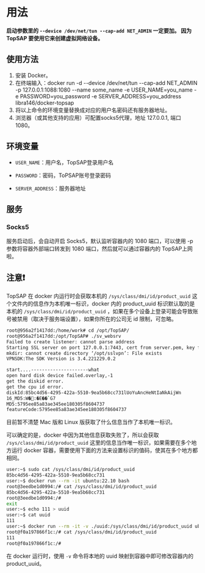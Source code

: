 # 用法

**启动参数里的 `--device /dev/net/tun --cap-add NET_ADMIN` 一定要加。 因为 TopSAP 要使用它来创建虚拟网络设备。**

## 使用方法

1. 安装 Docker。
2. 在终端输入：docker run -d --device /dev/net/tun --cap-add NET_ADMIN -p 127.0.0.1:1088:1080 --name some_name -e USER_NAME=you_name -e PASSWORD=you_password -e SERVER_ADDRESS=you_address libra146/docker-topsap
3. 将以上命令的环境变量替换成对应的用户名密码还有服务器地址。
4. 浏览器（或其他支持的应用）可配置socks5代理，地址 127.0.0.1, 端口 1080。

## 环境变量

- `USER_NAME`：用户名，TopSAP登录用户名

- `PASSWORD`：密码，ToPSAP账号登录密码

- `SERVER_ADDRESS`：服务器地址

## 服务

### Socks5

服务启动后，会自动开启 Socks5，默认监听容器内的 1080 端口，可以使用 -p 参数将容器外部端口转发到 1080 端口，然后就可以通过容器内的 TopSAP上网啦。

## 注意❗️

TopSAP 在 docker 内运行时会获取本机的 `/sys/class/dmi/id/product_uuid` 这个文件内的信息作为本机唯一标识，docker 内的 product_uuid 标识默认取的是本机的 `/sys/class/dmi/id/product_uuid` ，如果在多个设备上登录可能会导致账号被禁用（取决于服务端设置），如果你所在的公司无 id 限制，可忽略。

```bash
root@956a2f1417dd:/home/work# cd /opt/TopSAP/
root@956a2f1417dd:/opt/TopSAP# ./sv_websrv 
Failed to create listener: cannot parse address
Starting SSL server on port 127.0.0.1:7443, cert from server.pem, key from server.key
mkdir: cannot create directory ‘/opt/sslvpn’: File exists
VPNSDK:The SDK Version is 3.4.221229.0.2

start....---------------------what
open hard disk device failed.overlay,-1
get the diskid error.
get the cpu id error.
diskId:85bc4d56-4295-422a-5510-9ea5b68cc731lUoYuAncHeNtIaNkAijWn
16_MD5:W�:�E��`G7
MD5:5795ee85a83ae345ee180305f8604737
featureCode:5795ee85a83ae345ee180305f8604737
```

目前暂不清楚 Mac 版和 Linux 版获取了什么信息当作了本机唯一标识。

可以确定的是，docker 中因为其他信息获取失败了，所以会获取  `/sys/class/dmi/id/product_uuid` 这里的信息当作唯一标识，如果需要在多个地方运行 docker 容器，需要使用下面的方法来设置标识的值码，使其在多个地方都相同。

```bash
user:~$ sudo cat /sys/class/dmi/id/product_uuid 
85bc4d56-4295-422a-5510-9ea5b68cc731
user:~$ docker run --rm -it ubuntu:22.10 bash
root@3eedbe1d0994:/# cat /sys/class/dmi/id/product_uuid 
85bc4d56-4295-422a-5510-9ea5b68cc731
root@3eedbe1d0994:/# 
exit
user:~$ echo 111 > uuid
user:~$ cat uuid
111
user:~$ docker run --rm -it -v ./uuid:/sys/class/dmi/id/product_uuid ubuntu:22.10 bash
root@f0a197866f1c:/# cat /sys/class/dmi/id/product_uuid 
111
root@f0a197866f1c:/# 
```

在 docker 运行时，使用 `-v` 命令将本地的 uuid 映射到容器中即可修改容器内的 product_uuid。
